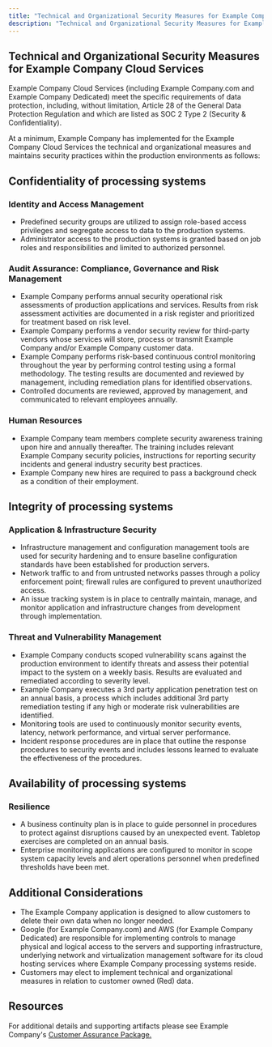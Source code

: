 ```yaml
---
title: "Technical and Organizational Security Measures for Example Company Cloud Services"
description: "Technical and Organizational Security Measures for Example Company Cloud Services"
---
```


## Technical and Organizational Security Measures for Example Company Cloud Services

Example Company Cloud Services (including Example Company.com and Example Company Dedicated) meet the specific requirements of data protection, including, without limitation, Article 28 of the General Data Protection Regulation and which are listed as SOC 2 Type 2 (Security & Confidentiality).

At a minimum, Example Company has implemented for the Example Company Cloud Services the technical and organizational measures and maintains security practices within the production environments as follows:

## Confidentiality of processing systems

### Identity and Access Management

- Predefined security groups are utilized to assign role-based access privileges and segregate access to data to the production systems.
- Administrator access to the production systems is granted based on job roles and responsibilities and limited to authorized personnel.

### Audit Assurance: Compliance, Governance and Risk Management

- Example Company performs annual security operational risk assessments of production applications and services. Results from risk assessment activities are documented in a risk register and prioritized for treatment based on risk level.
- Example Company performs a vendor security review for third-party vendors whose services will store, process or transmit Example Company and/or Example Company customer data.
- Example Company performs risk-based continuous control monitoring throughout the year by performing control testing using a formal methodology. The testing results are documented and reviewed by management, including remediation plans for identified observations.
- Controlled documents are reviewed, approved by management, and communicated to relevant employees annually.

### Human Resources

- Example Company team members complete security awareness training upon hire and annually thereafter. The training includes relevant Example Company security policies, instructions for reporting security incidents and general industry security best practices.
- Example Company new hires are required to pass a background check as a condition of their employment.

## Integrity of processing systems

### Application & Infrastructure Security

- Infrastructure management and configuration management tools are used for security hardening and to ensure baseline configuration standards have been established for production servers.
- Network traffic to and from untrusted networks passes through a policy enforcement point; firewall rules are configured to prevent unauthorized access.
- An issue tracking system is in place to centrally maintain, manage, and monitor application and infrastructure changes from development through implementation.

### Threat and Vulnerability Management

- Example Company conducts scoped vulnerability scans against the production environment to identify threats and assess their potential impact to the system on a weekly basis. Results are evaluated and remediated according to severity level.
- Example Company executes a 3rd party application penetration test on an annual basis, a process which includes additional 3rd party remediation testing if any high or moderate risk vulnerabilities are identified.
- Monitoring tools are used to continuously monitor security events, latency, network performance, and virtual server performance.
- Incident response procedures are in place that outline the response procedures to security events and includes lessons learned to evaluate the effectiveness of the procedures.

## Availability of processing systems

### Resilience

- A business continuity plan is in place to guide personnel in procedures to protect against disruptions caused by an unexpected event. Tabletop exercises are completed on an annual basis.
- Enterprise monitoring applications are configured to monitor in scope system capacity levels and alert operations personnel when predefined thresholds have been met.

## Additional Considerations

- The Example Company application is designed to allow customers to delete their own data when no longer needed.
- Google (for Example Company.com) and AWS (for Example Company Dedicated) are responsible for implementing controls to manage physical and logical access to the servers and supporting infrastructure, underlying network and virtualization management software for its cloud hosting services where Example Company processing systems reside.
- Customers may elect to implement technical and organizational measures in relation to customer owned (Red) data.

## Resources

For additional details and supporting artifacts please see Example Company's [Customer Assurance Package.](https://about.example_company.com/security/cap/)
